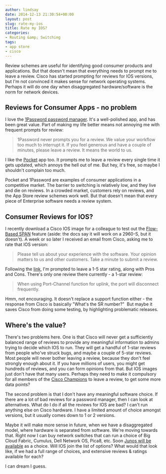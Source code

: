 ```yaml
---
author: lindsay
date: 2014-12-13 21:30:54+00:00
layout: post
slug: rate-my-ios
title: Rate my IOS?
categories:
- Routing &amp; Switching
tags:
- app store
- cisco
---
```


Review schemes are useful for identifying good consumer products and applications. But that doesn't mean that everything needs to prompt me to leave a review. Cisco has started prompting for reviews for IOS versions, but I'm not convinced it makes sense for network operating systems. Perhaps it will do one day when disaggregated hardware/software is the norm for network devices.


## Reviews for Consumer Apps - no problem


I love the [1Password password manager](https://agilebits.com/onepassword). It's a well-polished app, and has been great value. Part of making my life better means not annoying me with frequent prompts for review:


> 1Password never prompts you for a review. We value your workflow too much to interrupt it. If you feel generous and have a couple of minutes, please leave a review. It means the world to us.


I like the [Pocket](http://getpocket.com/) app too. It prompts me to leave a review every single time it gets updated, which annoys the hell out of me. But hey, it's free, so maybe I shouldn't complain too much.

Pocket and 1Password are examples of consumer applications in a competitive market. The barrier to switching is relatively low, and they live and die on reviews. In a crowded market, customers rely on reviews, and the App Store review schemes work well. But that doesn't mean that every piece of Enterprise software needs a review system.


## Consumer Reviews for IOS?


I recently download a Cisco IOS image for a colleague to test out the [Flow-Based SPAN](http://www.cisco.com/c/en/us/support/docs/lan-switching/switched-port-analyzer-span/116133-maintain-flow-span-00.html) feature (aside: the docs say it will work on a 2960-S, but it doesn't). A week or so later I received an email from Cisco, asking me to rate that IOS version:


> Please tell us about your experience with the software. Your opinion matters to us and other customers. Take a minute to submit a review.


Following the [link](https://tools.cisco.com/Cisco/rnr/RatingWidget/readReview.htm?appCode=SDSP&pageNo=1&ratings=true&productId=282867573&entityType=release&Param2=15.2.2E1&entityId=15.2.2E1282867573&Reference=eMail&Param1=Catalyst%202960S-48TS-L%20Switch), I'm prompted to leave a 1-5 star rating, along with Pros and Cons. There's only one review there currently - a 1-star review:


> When using Port-Channel function for uplink, the port will disconnect frequently.


Hmm, not encouraging. It doesn't replace a support function either - the response from Cisco is basically "What's the SR number?"  But maybe it saves Cisco from doing some testing, by highlighting problematic releases.


## Where's the value?


There's two problems here. One is that Cisco will never get a sufficiently balanced range of reviews to provide any meaningful information to admins trying to decide which IOS to run. They will get a handful of 1-star reviews from people who've struck bugs, and maybe a couple of 5-star reviews. Most people will never bother leaving a review, because they don't feel strongly enough about it. If you have millions of users, you might get hundreds of reviews, and you can form opinions from that. But IOS images just don't have that many users. Perhaps they need to make it compulsory for all members of the [Cisco Champions](https://communities.cisco.com/groups/cisco-champions) to leave a review, to get some more data points?

The second problem is that I don't have any meaningful software choice. If there are a lot of bad reviews for a password manager, then I can look at alternatives. What do I do if all the reviews for IOS are bad? I can't run anything else on Cisco hardware. I have a limited amount of choice amongst versions, but it usually comes down to 1 or 2 versions.

Maybe it will make more sense in future, when we have a disaggregated model, where hardware is separated from software. We're moving towards that. Right now I can buy network switches that can run a choice of Big Cloud Fabric, Cumulus, Dell Network OS, Pica8, etc. Soon [Junos will be available](http://www.networkworld.com/article/2855056/sdn/juniper-unbundles-switch-hardware-software.html) as a choice. Will IOS join the list of options? What would that look like, if we had a full range of choices, and extensive reviews & ratings available for each?

I can dream I guess.
